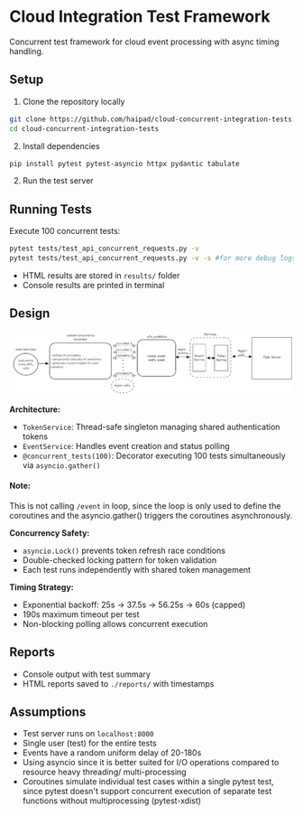# Cloud Integration Test Framework

Concurrent test framework for cloud event processing with async timing handling.

## Setup

1. Clone the repository locally
```bash
git clone https://github.com/haipad/cloud-concurrent-integration-tests.git
cd cloud-concurrent-integration-tests
```
2. Install dependencies
```bash
pip install pytest pytest-asyncio httpx pydantic tabulate
```
2. Run the test server

## Running Tests

Execute 100 concurrent tests:
```bash
pytest tests/test_api_concurrent_requests.py -v
pytest tests/test_api_concurrent_requests.py -v -s #for more debug logs
```
* HTML results are stored in ```results/``` folder
* Console results are printed in terminal

## Design

![alt text](image.png)

**Architecture:**
- `TokenService`: Thread-safe singleton managing shared authentication tokens
- `EventService`: Handles event creation and status polling  
- `@concurrent_tests(100)`: Decorator executing 100 tests simultaneously via `asyncio.gather()`

#### Note: #### 
This is not calling ```/event``` in loop, since the loop is only used to define the coroutines and the asyncio.gather() triggers the coroutines asynchronously.

**Concurrency Safety:**
- `asyncio.Lock()` prevents token refresh race conditions
- Double-checked locking pattern for token validation
- Each test runs independently with shared token management

**Timing Strategy:**
- Exponential backoff: 25s → 37.5s → 56.25s → 60s (capped)
- 190s maximum timeout per test
- Non-blocking polling allows concurrent execution

## Reports

- Console output with test summary
- HTML reports saved to `./reports/` with timestamps

## Assumptions

- Test server runs on `localhost:8000`
- Single user (test) for the entire tests
- Events have a random uniform delay of 20-180s
- Using asyncio since it is better suited for I/O operations compared to resource heavy threading/ multi-processing
-  Coroutines simulate individual test cases within a single pytest test, 
  since pytest doesn't support concurrent execution of separate test 
  functions without multiprocessing (pytest-xdist)
